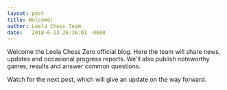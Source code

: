 ```yaml
---
layout: post
title: Welcome!
author: Leela Chess Team
date:   2018-6-13 26:16:01 -0600
---
```


[logo]: https://raw.githubusercontent.com/dkappe/dkappe.github.io/master/public/images/logo.png

Welcome the Leela Chess Zero official blog. Here the team will share news, updates and occasional progress reports. We'll also publish noteworthy games, results and answer common questions.

Watch for the next post, which will give an update on the way forward.
